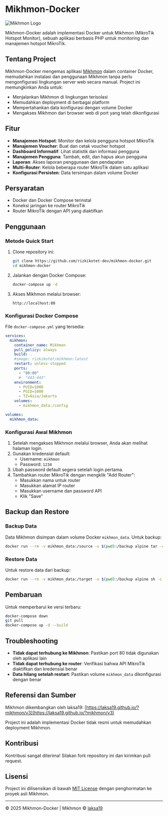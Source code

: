 # Mikhmon-Docker

![Mikhmon Logo](https://raw.githubusercontent.com/laksa19/laksa19.github.io/master/img/mikhmonv3.png)

Mikhmon-Docker adalah implementasi Docker untuk Mikhmon (MikroTik Hotspot Monitor), sebuah aplikasi berbasis PHP untuk monitoring dan manajemen hotspot MikroTik.

## Tentang Project

Mikhmon-Docker mengemas aplikasi [Mikhmon](https://laksa19.github.io/?mikhmon/v3) dalam container Docker, memudahkan instalasi dan penggunaan Mikhmon tanpa perlu mengonfigurasi lingkungan server web secara manual. Project ini memungkinkan Anda untuk:

- Menjalankan Mikhmon di lingkungan terisolasi
- Memudahkan deployment di berbagai platform
- Mempertahankan data konfigurasi dengan volume Docker
- Mengakses Mikhmon dari browser web di port yang telah dikonfigurasi

## Fitur

- **Manajemen Hotspot**: Monitor dan kelola pengguna hotspot MikroTik
- **Manajemen Voucher**: Buat dan cetak voucher hotspot
- **Dashboard Informatif**: Lihat statistik dan informasi pengguna
- **Manajemen Pengguna**: Tambah, edit, dan hapus akun pengguna
- **Laporan**: Akses laporan penggunaan dan pendapatan
- **Multi-Router**: Kelola beberapa router MikroTik dalam satu aplikasi
- **Konfigurasi Persisten**: Data tersimpan dalam volume Docker

## Persyaratan

- Docker dan Docker Compose terinstal
- Koneksi jaringan ke router MikroTik
- Router MikroTik dengan API yang diaktifkan

## Penggunaan

### Metode Quick Start

1. Clone repository ini:
   ```bash
   git clone https://github.com/rizkikotet-dev/mikhmon-docker.git
   cd mikhmon-docker
   ```

2. Jalankan dengan Docker Compose:
   ```bash
   docker-compose up -d
   ```

3. Akses Mikhmon melalui browser:
   ```
   http://localhost:80
   ```

### Konfigurasi Docker Compose

File `docker-compose.yml` yang tersedia:
```yaml
services:
  mikhmon:
    container_name: Mikhmon
    pull_policy: always
    build: .
    #image: rizkikotet/mikhmon:latest
    restart: unless-stopped
    ports:
      - "80:80"
      #- "443:443"
    environment:
      - PUID=1000
      - PGID=1000
      - TZ=Asia/Jakarta
    volumes:
      - mikhmon_data:/config

volumes:
  mikhmon_data:
```

### Konfigurasi Awal Mikhmon

1. Setelah mengakses Mikhmon melalui browser, Anda akan melihat halaman login.
2. Gunakan kredensial default:
   - Username: `mikhmon`
   - Password: `1234`
3. Ubah password default segera setelah login pertama.
4. Tambahkan router MikroTik dengan mengklik "Add Router":
   - Masukkan nama untuk router
   - Masukkan alamat IP router
   - Masukkan username dan password API
   - Klik "Save"

## Backup dan Restore

### Backup Data
Data Mikhmon disimpan dalam volume Docker `mikhmon_data`. Untuk backup:

```bash
docker run --rm -v mikhmon_data:/source -v $(pwd):/backup alpine tar -czf /backup/mikhmon_backup.tar.gz -C /source .
```

### Restore Data
Untuk restore data dari backup:

```bash
docker run --rm -v mikhmon_data:/target -v $(pwd):/backup alpine sh -c "rm -rf /target/* && tar -xzf /backup/mikhmon_backup.tar.gz -C /target"
```

## Pembaruan

Untuk memperbarui ke versi terbaru:

```bash
docker-compose down
git pull
docker-compose up -d --build
```

## Troubleshooting

- **Tidak dapat terhubung ke Mikhmon**: Pastikan port 80 tidak digunakan oleh aplikasi lain
- **Tidak dapat terhubung ke router**: Verifikasi bahwa API MikroTik diaktifkan dan kredensial benar
- **Data hilang setelah restart**: Pastikan volume `mikhmon_data` dikonfigurasi dengan benar

## Referensi dan Sumber

Mikhmon dikembangkan oleh laksa19: [https://laksa19.github.io/?mikhmon/v3](https://laksa19.github.io/?mikhmon/v3)

Project ini adalah implementasi Docker tidak resmi untuk memudahkan deployment Mikhmon.

## Kontribusi

Kontribusi sangat diterima! Silakan fork repository ini dan kirimkan pull request.

## Lisensi

Project ini dilisensikan di bawah [MIT License](LICENSE) dengan penghormatan ke proyek asli Mikhmon.

---

&copy; 2025 Mikhmon-Docker | Mikhmon &copy; [laksa19](https://github.com/laksa19)
